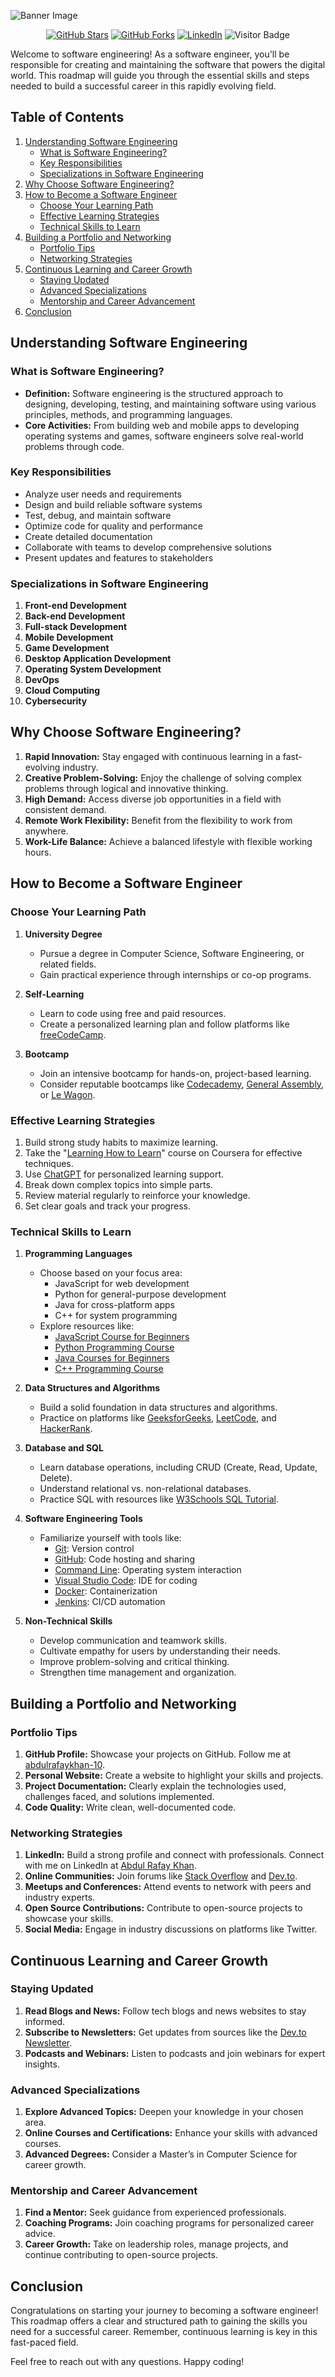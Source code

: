 ![Banner Image]()

<div align="center">

[![GitHub Stars](https://img.shields.io/github/stars/abdulrafaykhan-10/Software-Engineer-Roadmap)](https://github.com/abdulrafaykhan-10/Software-Engineer-Roadmap)
[![GitHub Forks](https://img.shields.io/github/forks/abdulrafaykhan-10/Software-Engineer-Roadmap)](https://github.com/abdulrafaykhan-10/Software-Engineer-Roadmap)
[![LinkedIn](https://img.shields.io/badge/-LinkedIn-blue?style=flat-square&logo=linkedin&logoColor=white&link=https://www.linkedin.com/company/world-of-tech-pvt-ltd)](https://www.linkedin.com/company/world-of-tech-pvt-ltd)
![Visitor Badge](https://visitor-badge.laobi.icu/badge?page_id=abdulrafaykhan-10.Software-Engineer-Roadmap)

</div>

Welcome to software engineering! As a software engineer, you'll be responsible for creating and maintaining the software that powers the digital world. This roadmap will guide you through the essential skills and steps needed to build a successful career in this rapidly evolving field.

## Table of Contents
1. [Understanding Software Engineering](#understanding-software-engineering)
   - [What is Software Engineering?](#what-is-software-engineering)
   - [Key Responsibilities](#key-responsibilities)
   - [Specializations in Software Engineering](#specializations-in-software-engineering)
2. [Why Choose Software Engineering?](#why-choose-software-engineering)
3. [How to Become a Software Engineer](#how-to-become-a-software-engineer)
   - [Choose Your Learning Path](#choose-your-learning-path)
   - [Effective Learning Strategies](#effective-learning-strategies)
   - [Technical Skills to Learn](#technical-skills-to-learn)
4. [Building a Portfolio and Networking](#building-a-portfolio-and-networking)
   - [Portfolio Tips](#portfolio-tips)
   - [Networking Strategies](#networking-strategies)
5. [Continuous Learning and Career Growth](#continuous-learning-and-career-growth)
   - [Staying Updated](#staying-updated)
   - [Advanced Specializations](#advanced-specializations)
   - [Mentorship and Career Advancement](#mentorship-and-career-advancement)
6. [Conclusion](#conclusion)

## Understanding Software Engineering

### What is Software Engineering?
- **Definition:** Software engineering is the structured approach to designing, developing, testing, and maintaining software using various principles, methods, and programming languages.
- **Core Activities:** From building web and mobile apps to developing operating systems and games, software engineers solve real-world problems through code.

### Key Responsibilities
- Analyze user needs and requirements
- Design and build reliable software systems
- Test, debug, and maintain software
- Optimize code for quality and performance
- Create detailed documentation
- Collaborate with teams to develop comprehensive solutions
- Present updates and features to stakeholders

### Specializations in Software Engineering
1. **Front-end Development**
2. **Back-end Development**
3. **Full-stack Development**
4. **Mobile Development**
5. **Game Development**
6. **Desktop Application Development**
7. **Operating System Development**
8. **DevOps**
9. **Cloud Computing**
10. **Cybersecurity**

## Why Choose Software Engineering?

1. **Rapid Innovation:** Stay engaged with continuous learning in a fast-evolving industry.
2. **Creative Problem-Solving:** Enjoy the challenge of solving complex problems through logical and innovative thinking.
3. **High Demand:** Access diverse job opportunities in a field with consistent demand.
4. **Remote Work Flexibility:** Benefit from the flexibility to work from anywhere.
5. **Work-Life Balance:** Achieve a balanced lifestyle with flexible working hours.

## How to Become a Software Engineer

### Choose Your Learning Path
1. **University Degree**
   - Pursue a degree in Computer Science, Software Engineering, or related fields.
   - Gain practical experience through internships or co-op programs.

2. **Self-Learning**
   - Learn to code using free and paid resources.
   - Create a personalized learning plan and follow platforms like [freeCodeCamp](https://www.freecodecamp.org/).

3. **Bootcamp**
   - Join an intensive bootcamp for hands-on, project-based learning.
   - Consider reputable bootcamps like [Codecademy](https://www.codecademy.com/), [General Assembly](https://generalassemb.ly/), or [Le Wagon](https://www.lewagon.com/).

### Effective Learning Strategies
1. Build strong study habits to maximize learning.
2. Take the "[Learning How to Learn](https://www.coursera.org/learn/learning-how-to-learn)" course on Coursera for effective techniques.
3. Use [ChatGPT](https://chat.openai.com) for personalized learning support.
4. Break down complex topics into simple parts.
5. Review material regularly to reinforce your knowledge.
6. Set clear goals and track your progress.

### Technical Skills to Learn
1. **Programming Languages**
   - Choose based on your focus area:
     - JavaScript for web development
     - Python for general-purpose development
     - Java for cross-platform apps
     - C++ for system programming
   - Explore resources like:
     - [JavaScript Course for Beginners](https://www.youtube.com/watch?v=PkZNo7MFNFg)
     - [Python Programming Course](https://www.w3schools.com/python/)
     - [Java Courses for Beginners](https://www.codecademy.com/learn/learn-java)
     - [C++ Programming Course](https://www.youtube.com/watch?v=vLnPwxZdW4Y)

2. **Data Structures and Algorithms**
   - Build a solid foundation in data structures and algorithms.
   - Practice on platforms like [GeeksforGeeks](https://www.geeksforgeeks.org/), [LeetCode](https://leetcode.com/), and [HackerRank](https://www.hackerrank.com/).

3. **Database and SQL**
   - Learn database operations, including CRUD (Create, Read, Update, Delete).
   - Understand relational vs. non-relational databases.
   - Practice SQL with resources like [W3Schools SQL Tutorial](https://www.w3schools.com/sql/).

4. **Software Engineering Tools**
   - Familiarize yourself with tools like:
     - [Git](https://git-scm.com/): Version control
     - [GitHub](https://github.com/): Code hosting and sharing
     - [Command Line](https://www.codecademy.com/learn/learn-the-command-line): Operating system interaction
     - [Visual Studio Code](https://code.visualstudio.com/): IDE for coding
     - [Docker](https://www.docker.com/): Containerization
     - [Jenkins](https://www.jenkins.io/): CI/CD automation

5. **Non-Technical Skills**
   - Develop communication and teamwork skills.
   - Cultivate empathy for users by understanding their needs.
   - Improve problem-solving and critical thinking.
   - Strengthen time management and organization.

## Building a Portfolio and Networking

### Portfolio Tips
1. **GitHub Profile:** Showcase your projects on GitHub. Follow me at [abdulrafaykhan-10](https://github.com/abdulrafaykhan-10).
2. **Personal Website:** Create a website to highlight your skills and projects.
3. **Project Documentation:** Clearly explain the technologies used, challenges faced, and solutions implemented.
4. **Code Quality:** Write clean, well-documented code.

### Networking Strategies
1. **LinkedIn:** Build a strong profile and connect with professionals. Connect with me on LinkedIn at [Abdul Rafay Khan](https://linkedin.com/in/abdul-rafay-khan-88aa0b24a).
2. **Online Communities:** Join forums like [Stack Overflow](https://stackoverflow.com/) and [Dev.to](https://dev.to/).
3. **Meetups and Conferences:** Attend events to network with peers and industry experts.
4. **Open Source Contributions:** Contribute to open-source projects to showcase your skills.
5. **Social Media:** Engage in industry discussions on platforms like Twitter.

## Continuous Learning and Career Growth

### Staying Updated
1. **Read Blogs and News:** Follow tech blogs and news websites to stay informed.
2. **Subscribe to Newsletters:** Get updates from sources like the [Dev.to Newsletter](https://dev.to/newsletter).
3. **Podcasts and Webinars:** Listen to podcasts and join webinars for expert insights.

### Advanced Specializations
1. **Explore Advanced Topics:** Deepen your knowledge in your chosen area.
2. **Online Courses and Certifications:** Enhance your skills with advanced courses.
3. **Advanced Degrees:** Consider a Master’s in Computer Science for career growth.

### Mentorship and Career Advancement
1. **Find a Mentor:** Seek guidance from experienced professionals.
2. **Coaching Programs:** Join coaching programs for personalized career advice.
3. **Career Growth:** Take on leadership roles, manage projects, and continue contributing to open-source projects.

## Conclusion

Congratulations on starting your journey to becoming a software engineer! This roadmap offers a clear and structured path to gaining the skills you need for a successful career. Remember, continuous learning is key in this fast-paced field.

Feel free to reach out with any questions. Happy coding!
